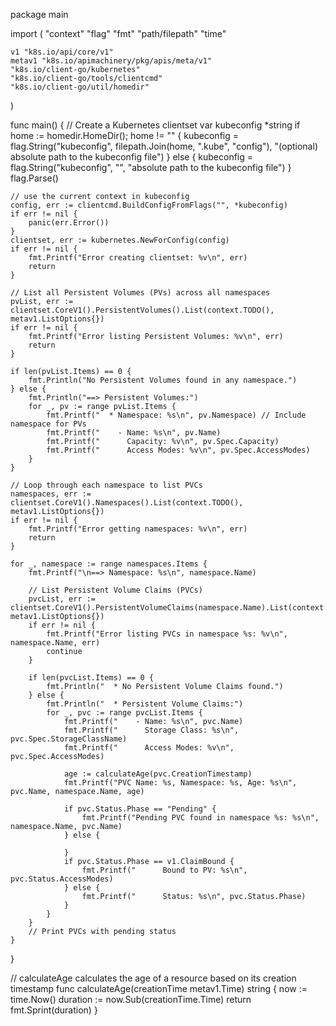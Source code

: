 package main

import (
	"context"
	"flag"
	"fmt"
	"path/filepath"
	"time"

	v1 "k8s.io/api/core/v1"
	metav1 "k8s.io/apimachinery/pkg/apis/meta/v1"
	"k8s.io/client-go/kubernetes"
	"k8s.io/client-go/tools/clientcmd"
	"k8s.io/client-go/util/homedir"
)

func main() {
	// Create a Kubernetes clientset
	var kubeconfig *string
	if home := homedir.HomeDir(); home != "" {
		kubeconfig = flag.String("kubeconfig", filepath.Join(home, ".kube", "config"), "(optional) absolute path to the kubeconfig file")
	} else {
		kubeconfig = flag.String("kubeconfig", "", "absolute path to the kubeconfig file")
	}
	flag.Parse()

	// use the current context in kubeconfig
	config, err := clientcmd.BuildConfigFromFlags("", *kubeconfig)
	if err != nil {
		panic(err.Error())
	}
	clientset, err := kubernetes.NewForConfig(config)
	if err != nil {
		fmt.Printf("Error creating clientset: %v\n", err)
		return
	}

	// List all Persistent Volumes (PVs) across all namespaces
	pvList, err := clientset.CoreV1().PersistentVolumes().List(context.TODO(), metav1.ListOptions{})
	if err != nil {
		fmt.Printf("Error listing Persistent Volumes: %v\n", err)
		return
	}

	if len(pvList.Items) == 0 {
		fmt.Println("No Persistent Volumes found in any namespace.")
	} else {
		fmt.Println("==> Persistent Volumes:")
		for _, pv := range pvList.Items {
			fmt.Printf("  * Namespace: %s\n", pv.Namespace) // Include namespace for PVs
			fmt.Printf("    - Name: %s\n", pv.Name)
			fmt.Printf("      Capacity: %v\n", pv.Spec.Capacity)
			fmt.Printf("      Access Modes: %v\n", pv.Spec.AccessModes)
		}
	}

	// Loop through each namespace to list PVCs
	namespaces, err := clientset.CoreV1().Namespaces().List(context.TODO(), metav1.ListOptions{})
	if err != nil {
		fmt.Printf("Error getting namespaces: %v\n", err)
		return
	}

	for _, namespace := range namespaces.Items {
		fmt.Printf("\n==> Namespace: %s\n", namespace.Name)

		// List Persistent Volume Claims (PVCs)
		pvcList, err := clientset.CoreV1().PersistentVolumeClaims(namespace.Name).List(context.TODO(), metav1.ListOptions{})
		if err != nil {
			fmt.Printf("Error listing PVCs in namespace %s: %v\n", namespace.Name, err)
			continue
		}

		if len(pvcList.Items) == 0 {
			fmt.Println("  * No Persistent Volume Claims found.")
		} else {
			fmt.Println("  * Persistent Volume Claims:")
			for _, pvc := range pvcList.Items {
				fmt.Printf("    - Name: %s\n", pvc.Name)
				fmt.Printf("      Storage Class: %s\n", pvc.Spec.StorageClassName)
				fmt.Printf("      Access Modes: %v\n", pvc.Spec.AccessModes)

				age := calculateAge(pvc.CreationTimestamp)
				fmt.Printf("PVC Name: %s, Namespace: %s, Age: %s\n", pvc.Name, namespace.Name, age)

				if pvc.Status.Phase == "Pending" {
					fmt.Printf("Pending PVC found in namespace %s: %s\n", namespace.Name, pvc.Name)
				} else {

				}
				if pvc.Status.Phase == v1.ClaimBound {
					fmt.Printf("      Bound to PV: %s\n", pvc.Status.AccessModes)
				} else {
					fmt.Printf("      Status: %s\n", pvc.Status.Phase)
				}
			}
		}
		// Print PVCs with pending status
	}
}

// calculateAge calculates the age of a resource based on its creation timestamp
func calculateAge(creationTime metav1.Time) string {
	now := time.Now()
	duration := now.Sub(creationTime.Time)
	return fmt.Sprint(duration)
}

